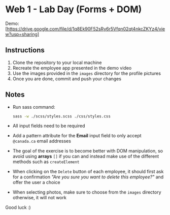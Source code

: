 # Web 1 - Lab Day (Forms + DOM)

Demo: [https://drive.google.com/file/d/1q8Ek90F52sRy6r5Vfqn02qt4nkcZKYz4/view?usp=sharing]

## Instructions

1. Clone the repository to your local machine
2. Recreate the employee app presented in the demo video
3. Use the images provided in the `images` directory for the profile pictures
4. Once you are done, commit and push your changes

## Notes

- Run sass command:

  ```bash
  sass -w ./scss/styles.scss ./css/styles.css
  ```

- All input fields need to be required
- Add a pattern attribute for the **Email** input field to only accept `@canada.ca` email addresses
- The goal of the exercise is to become better with DOM manipulation, so avoid using **arrays** `[]` if you can and instead make use of the different methods such as `createElement`
- When clicking on the `Delete` button of each employee, it should first ask for a confirmation *"Are you sure you want to delete this employee?"* and offer the user a choice
- When selecting photos, make sure to choose from the `images` directory otherwise, it will not work

Good luck :)
